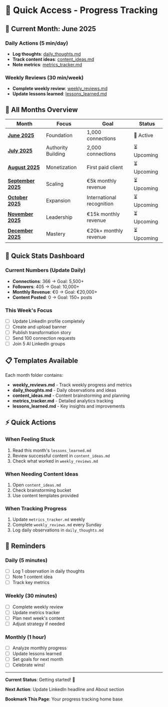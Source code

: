 # 🚀 Quick Access - Progress Tracking

## 📁 Current Month: June 2025

### Daily Actions (5 min/day)
- **Log thoughts**: [daily_thoughts.md](2025-06-june/daily_thoughts.md)
- **Track content ideas**: [content_ideas.md](2025-06-june/content_ideas.md)
- **Note metrics**: [metrics_tracker.md](2025-06-june/metrics_tracker.md)

### Weekly Reviews (30 min/week)
- **Complete weekly review**: [weekly_reviews.md](2025-06-june/weekly_reviews.md)
- **Update lessons learned**: [lessons_learned.md](2025-06-june/lessons_learned.md)

## 📂 All Months Overview

| Month | Focus | Goal | Status |
|-------|-------|------|--------|
| **[June 2025](2025-06-june/)** | Foundation | 1,000 connections | 🔄 Active |
| **[July 2025](2025-07-july/)** | Authority Building | 2,000 connections | ⏳ Upcoming |
| **[August 2025](2025-08-august/)** | Monetization | First paid client | ⏳ Upcoming |
| **[September 2025](2025-09-september/)** | Scaling | €5k monthly revenue | ⏳ Upcoming |
| **[October 2025](2025-10-october/)** | Expansion | International recognition | ⏳ Upcoming |
| **[November 2025](2025-11-november/)** | Leadership | €15k monthly revenue | ⏳ Upcoming |
| **[December 2025](2025-12-december/)** | Mastery | €20k+ monthly revenue | ⏳ Upcoming |

## 🎯 Quick Stats Dashboard

### Current Numbers (Update Daily)
- **Connections**: 366 → Goal: 5,500+
- **Followers**: 405 → Goal: 10,000+
- **Monthly Revenue**: €0 → Goal: €20,000+
- **Content Posted**: 0 → Goal: 150+ posts

### This Week's Focus
- [ ] Update LinkedIn profile completely
- [ ] Create and upload banner
- [ ] Publish transformation story
- [ ] Send 100 connection requests
- [ ] Join 5 AI LinkedIn groups

## 📋 Templates Available

Each month folder contains:
- **weekly_reviews.md** - Track weekly progress and metrics
- **daily_thoughts.md** - Daily observations and ideas
- **content_ideas.md** - Content brainstorming and planning
- **metrics_tracker.md** - Detailed analytics tracking
- **lessons_learned.md** - Key insights and improvements

## ⚡ Quick Actions

### When Feeling Stuck
1. Read this month's `lessons_learned.md`
2. Review successful content in `content_ideas.md`
3. Check what worked in `weekly_reviews.md`

### When Needing Content Ideas
1. Open `content_ideas.md`
2. Check brainstorming bucket
3. Use content templates provided

### When Tracking Progress
1. Update `metrics_tracker.md` weekly
2. Complete `weekly_reviews.md` every Sunday
3. Log daily observations in `daily_thoughts.md`

## 🔔 Reminders

### Daily (5 minutes)
- [ ] Log 1 observation in daily thoughts
- [ ] Note 1 content idea
- [ ] Track key metrics

### Weekly (30 minutes)
- [ ] Complete weekly review
- [ ] Update metrics tracker
- [ ] Plan next week's content
- [ ] Adjust strategy if needed

### Monthly (1 hour)
- [ ] Analyze monthly progress
- [ ] Update lessons learned
- [ ] Set goals for next month
- [ ] Celebrate wins!

---

**Current Status**: Getting started! 🚀

**Next Action**: Update LinkedIn headline and About section

**Bookmark This Page**: Your progress tracking home base